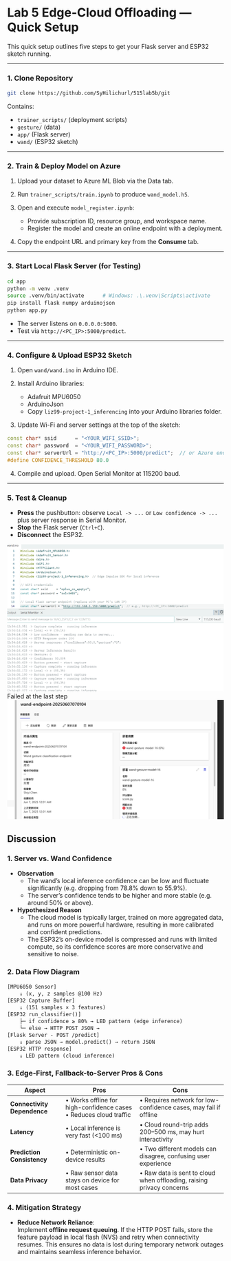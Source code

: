 # Lab 5 Edge-Cloud Offloading — Quick Setup

This quick setup outlines five steps to get your Flask server and ESP32 sketch running.

---

### 1. Clone Repository

```bash
git clone https://github.com/SyHilichurl/515lab5b/git
```

Contains:

* `trainer_scripts/` (deployment scripts)
* `gesture/` (data) 
* `app/` (Flask server)
* `wand/` (ESP32 sketch)

---

### 2. Train & Deploy Model on Azure

1. Upload your dataset to Azure ML Blob via the Data tab.
2. Run `trainer_scripts/train.ipynb` to produce `wand_model.h5`.
3. Open and execute `model_register.ipynb`:

   * Provide subscription ID, resource group, and workspace name.
   * Register the model and create an online endpoint with a deployment.
4. Copy the endpoint URL and primary key from the **Consume** tab.

---

### 3. Start Local Flask Server (for Testing)

```bash
cd app
python -m venv .venv
source .venv/bin/activate      # Windows: .\.venv\Scripts\activate
pip install flask numpy arduinojson
python app.py
```

* The server listens on `0.0.0.0:5000`.
* Test via `http://<PC_IP>:5000/predict`.

---

### 4. Configure & Upload ESP32 Sketch

1. Open `wand/wand.ino` in Arduino IDE.
2. Install Arduino libraries:

   * Adafruit MPU6050
   * ArduinoJson
   * Copy `liz99-project-1_inferencing` into your Arduino libraries folder.
3. Update Wi-Fi and server settings at the top of the sketch:

```cpp
const char* ssid      = "<YOUR_WIFI_SSID>";
const char* password  = "<YOUR_WIFI_PASSWORD>";
const char* serverUrl = "http://<PC_IP>:5000/predict";  // or Azure endpoint URL
#define CONFIDENCE_THRESHOLD 80.0
```

4. Compile and upload. Open Serial Monitor at 115200 baud.

---

### 5. Test & Cleanup

* **Press** the pushbutton: observe `Local -> ...` or `Low confidence -> ...` plus server response in Serial Monitor.
* **Stop** the Flask server (`Ctrl+C`).
* **Disconnect** the ESP32.

![screenshot](img/1.png)
Failed at the last step
![screenshot](img/2.png)



## Discussion

### 1. Server vs. Wand Confidence
- **Observation**  
  - The wand’s local inference confidence can be low and fluctuate significantly (e.g. dropping from 78.8% down to 55.9%).  
  - The server’s confidence tends to be higher and more stable (e.g. around 50% or above).
- **Hypothesized Reason**  
  - The cloud model is typically larger, trained on more aggregated data, and runs on more powerful hardware, resulting in more calibrated and confident predictions.  
  - The ESP32’s on-device model is compressed and runs with limited compute, so its confidence scores are more conservative and sensitive to noise.

### 2. Data Flow Diagram

```plaintext
[MPU6050 Sensor]
    ↓ (x, y, z samples @100 Hz)
[ESP32 Capture Buffer]
    ↓ (151 samples × 3 features)
[ESP32 run_classifier()]
    ├─ if confidence ≥ 80% → LED pattern (edge inference)
    └─ else → HTTP POST JSON → 
[Flask Server - POST /predict]
    ↓ parse JSON → model.predict() → return JSON
[ESP32 HTTP response]
    ↓ LED pattern (cloud inference)
```

### 3. Edge-First, Fallback-to-Server Pros & Cons

| Aspect                    | Pros                                                      | Cons                                                           |
|---------------------------|-----------------------------------------------------------|----------------------------------------------------------------|
| **Connectivity Dependence** | • Works offline for high-confidence cases<br>• Reduces cloud traffic | • Requires network for low-confidence cases, may fail if offline |
| **Latency**               | • Local inference is very fast (<100 ms)                  | • Cloud round-trip adds 200–500 ms, may hurt interactivity      |
| **Prediction Consistency** | • Deterministic on-device results                         | • Two different models can disagree, confusing user experience  |
| **Data Privacy**          | • Raw sensor data stays on device for most cases          | • Raw data is sent to cloud when offloading, raising privacy concerns |

### 4. Mitigation Strategy
- **Reduce Network Reliance**:  
  Implement **offline request queuing**. If the HTTP POST fails, store the feature payload in local flash (NVS) and retry when connectivity resumes. This ensures no data is lost during temporary network outages and maintains seamless inference behavior.
